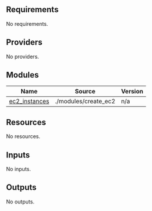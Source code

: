 <!-- BEGIN_TF_DOCS -->
## Requirements

No requirements.

## Providers

No providers.

## Modules

| Name | Source | Version |
|------|--------|---------|
| <a name="module_ec2_instances"></a> [ec2\_instances](#module\_ec2\_instances) | ./modules/create_ec2 | n/a |

## Resources

No resources.

## Inputs

No inputs.

## Outputs

No outputs.
<!-- END_TF_DOCS -->